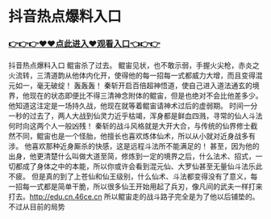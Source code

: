 # 抖音热点爆料入口
### <a href="https://github.com/nsjhd/rous/issues/1">👉👉👉♥♥点此进入♥观看入口👈👉👉</a>


抖音热点爆料入口
鲲宙杀了过去。
    鲲宙见状，也不敢示弱，手握火尖枪，赤炎之火流转，三清道韵从他体内化开，使得他的每一招每一式都威力大增，而且变得混元如一，毫无破绽！
    轰轰轰！
    秦斩开启百倍超神悟道，使自己进入道法通玄的境界，他现在的状态即便比不得三清神念附体的鲲宙，但是也绝对不会比他差多少。
    他知道这注定是一场持久战，他现在就等着鲲宙请神术过后的虚弱期。
    时间一分一秒的过去了，两人大战到仙灵力近乎枯竭，浑身都是鲜血四溅，寻常的仙人斗法何时向这两个人一般凶残！
    秦斩的战斗风格就是大开大合，与传统的仙界修士截然不同，鲲宙也是一个怪胎，他擅长也喜欢炼体仙术，所以从小就对近身战多有涉。
    他喜欢那种近身厮杀的快感，这是远程斗法所不能满足的！
    甚至，因为他的出身，他更清楚什么叫做大道至简，修炼到一定的境界之后，什么法术、招式，一切都成了身体之中的本能，所以你或许会看到混元仙、大罗仙甚至无量仙斗法乐此不疲。
    但是真的到了上苍仙和仙王级别，什么仙术、斗法都变得没有了意义，每一招每一式都是简单干脆，所以很多仙王开始用起了兵刃，像凡间的武夫一样打来打去。http://edu.cn.46ce.cn
    所以鲲宙走的战斗路子完全是为了他以后铺垫的。
    不过从目前的局势
